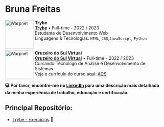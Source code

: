 # Bruna Freitas

[<img align="left" height="94px" width="94px" alt="Warpnet" src="https://blog.betrybe.com/wp-content/uploads/2021/11/51808343.png"/>](https://www.betrybe.com/)

**Trybe** \
[**Trybe**](https://www.betrybe.com/) • Full-time - 2022 / 2023\
Estudante de Desenvolvimento Web \
Linguagens & Tecnologias: `HTML`, `CSS`,`JavaScript`, `Python`\
<br/>

[<img align="left" height="94px" width="94px" alt="Warpnet" src="https://yt3.ggpht.com/ytc/AMLnZu-8pSsHkI63Vb4KR0eFM6YbF7oOtZ_u2CQMj0VJFQ=s900-c-k-c0x00ffffff-no-rj"/>](https://www.betrybe.com/)

**Cruzeiro do Sul Virtual** \
[**Cruzeiro do Sul Virtual**](https://www.cruzeirodosulvirtual.com.br/graduacao/analise-e-desenvolvimento-de-sistemas/) • Full-time - 2022 / 2023 \
Cursando Técnologo de Análise e Desenvolvimento de Sistemas \
Veja o currículo do curso aqui: [ADS](https://www.cruzeirodosulvirtual.com.br/graduacao/analise-e-desenvolvimento-de-sistemas/)



#### :computer: Por favor, encontre-me no [LinkedIn](https://www.linkedin.com/in/bruna-freitas-63a295161/) para uma descrição mais detalhada da minha experiência de trabalho, educação e certificação.

## Principal Repositório:
- [Trybe - Exercícios](https://github.com/brunaCFreitas/trybe-exercices).:green_heart:
